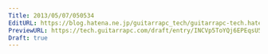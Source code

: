```yaml
---
Title: 2013/05/07/050534
EditURL: https://blog.hatena.ne.jp/guitarrapc_tech/guitarrapc-tech.hatenablog.com/atom/entry/6802418398340706967
PreviewURL: https://tech.guitarrapc.com/draft/entry/INCVp5ToYQj6EPEqsU5TZt4iuxQ
Draft: true
---
```


